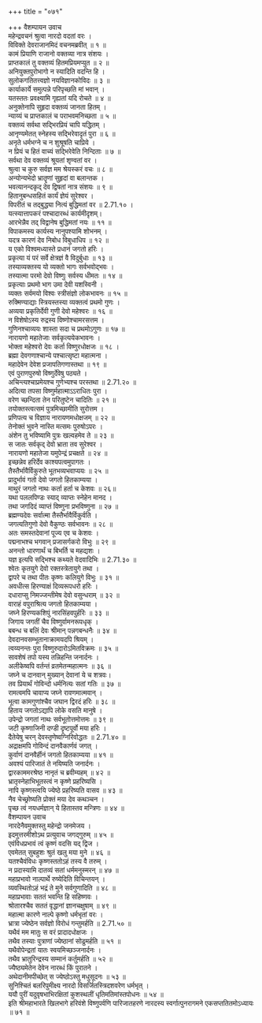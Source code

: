 +++
title = "०७१"

+++
वैशम्पायन उवाच  
महेन्द्रवचनं श्रुत्वा नारदो वदतां वरः ।  
विविक्ते देवराजानमिदं वचनमब्रवीत् ॥ १ ॥  
कामं प्रियाणि राजानो वक्तव्या नात्र संशयः ।  
प्राप्तकालं तु वक्तव्यं हितमप्रियमप्युत ॥ २ ॥  
अनियुक्तपुरोभागो न स्यादिति वदन्ति हि ।  
सुलोकगतितत्त्वज्ञो नयविज्ञानकोविदः ॥ ३ ॥  
कार्याकार्ये समुत्पन्ने परिपृच्छति मां भवान् ।  
यतस्ततः प्रवक्ष्यामि गृह्यतां यदि रोचते ॥ ४ ॥  
अनुक्तेनापि सुहृदा वक्तव्यं जानता हितम् ।  
न्याय्यं च प्राप्तकालं च पराभवमनिच्छता ॥ ५ ॥  
वक्तव्यं सर्वथा सद्भिरप्रियं चापि यद्धितम् ।  
आनृण्यमेतत् स्नेहस्य सद्भिरेवादृतं पुरा ॥ ६ ॥  
अनृते धर्मभग्ने च न शुश्रूषति चाप्रिये ।  
न प्रियं च हितं वाच्यं सद्भिरेवेति निन्दिताः ॥ ७ ॥  
सर्वथा देव वक्तव्यं श्रूयतां शृण्वतां वर ।  
श्रुत्वा च कुरु सर्वज्ञ मम श्रेयस्करं वचः ॥ ८ ॥  
अन्योन्यभेदो भ्रातॄणां सुहृदां वा बलान्तक ।  
भवत्यानन्दकृद् देव द्विषतां नात्र संशयः ॥ ९ ॥  
हितानुबन्धसहितं कार्यं ज्ञेयं सुरेश्वर ।  
विपरीतं च तद्बुद्ध्या नित्यं बुद्धिमतां वर ॥ 2.71.१० ।  
यत्स्यात्तापकरं पश्चादारब्धं कार्यमीदृशम्।  
आरभेन्नैव तद् विद्वानेष बुद्धिमतां नयः ॥ ११ ॥  
विपाकमस्य कार्यस्य नानुपश्यामि शोभनम् ।  
यदत्र कारणं देव निबोध विबुधाधिप ॥ १२ ॥  
य एको विश्वमध्यास्ते प्रधानं जगतो हरिः ।  
प्रकृत्या यं परं सर्वे क्षेत्रज्ञं वै विदुर्बुधाः ॥ १३ ॥  
तस्याव्यक्तस्य यो व्यक्तो भागः सर्वभवोद्भवः ।  
तस्यात्मा परमो देवो विष्णुः सर्वस्य धीमतः ॥ १४ ॥  
प्रकृत्याः प्रथमो भाग उमा देवी यशस्विनी ।  
व्यक्तः सर्वमयो विश्वः स्त्रीसंज्ञो लोकभावनः ॥ १५ ॥  
रुक्मिण्याद्याः स्त्रियस्तस्या व्यक्तत्वं प्रथमो गुणः ।  
अव्यया प्रकृतिर्देवी गुणी देवो महेश्वरः ॥ १६ ॥  
न विशेषोऽस्य रुद्रस्य विष्णोश्चामरसत्तम ।  
गुणिनश्चाव्ययः शास्ता सदा च प्रथमोऽगुणः ॥ १७ ॥  
नारायणो महातेजाः सर्वकृत्ययेकभावनः ।  
भोक्ता महेश्वरो देवः कर्ता विष्णुरधोक्षजः ॥ १८ ।  
ब्रह्मा देवगणाश्चान्ये पश्चात्सृष्टा महात्मना ।  
महादेवेन देवेश प्रजापतिगणास्तथा ॥ १९ ॥  
एवं पुराणपुरुषो विष्णुर्देवेषु पठ्यते ।  
अचिन्त्यश्चाप्रमेयश्च गुणेभ्यश्च परस्तथा ॥ 2.71.२० ॥  
अदित्या तपसा विष्णुर्महात्माऽऽराधितः पुरा ।  
वरेण च्छन्दिता तेन परितुष्टेन चादितिः ॥ २१ ॥  
तयोक्तस्त्वत्समं पुत्रमिच्छामीति सुरोत्तम ।  
प्रणिपत्य च विज्ञाय नारायणमधोक्षजम् ॥ २२ ॥  
तेनोक्तं भुवने नास्ति मत्समः पुरुषोऽपरः ।  
अंशेन तु भविष्यामि पुत्रः खल्वहमेव ते ॥ २३ ॥  
स जातः सर्वकृद् देवो भ्राता तव सुरेश्वर ।  
नारायणो महातेजा यमुपेन्द्रं प्रचक्षते ॥ २४ ॥  
इच्छन्नेव हरिर्देव काश्यपत्वमुपागतः ।  
तैस्तैर्भावैर्विकुरुते भूतभव्यभवाप्ययः ॥ २५ ॥  
प्रादुर्भावं गतो देवो जगतो हितकाम्यया ।  
माथुरं जगतो नाथः कर्ता हर्ता च केशवः ॥ २६॥  
यथा पललपिण्डः स्याद् व्याप्तः स्नेहेन मानद ।  
तथा जगदिदं व्याप्तं विष्णुना प्रभविष्णुना ॥ २७ ॥  
ब्रह्मण्यदेवः सर्वात्मा तैस्तैर्भावैर्विकुर्वति ।  
जगत्यतिगुणो देवो वैकुण्ठः सर्वभावनः ॥ २८ ॥  
अतः समस्तदेवानां पूज्य एव च केशवः ।  
पद्मनाभश्च भगवान् प्रजासर्गकरो विभुः ॥ २९ ॥  
अनन्तो धारणार्थं च बिभर्ति च महद्यशः ।  
यज्ञ इत्यपि सद्भिश्च कथ्यते वेदवादिभिः ॥ 2.71.३० ॥  
श्वेतः कृतयुगे देवो रक्तस्त्रेतायुगे तथा ।  
द्वापरे च तथा पीतः कृष्णः कलियुगे विभुः ॥ ३१ ॥  
अवधीत्स हिरण्याक्षं दिव्यरूपधरो हरिः ।  
दधाराप्सु निमज्जन्तीमेष देवो वसुन्धराम् ॥ ३२ ॥  
वाराहं वपुराश्रित्य जगतो हितकाम्यया ।  
जघ्ने हिरण्यकशिपुं नारसिंहवपुर्हरिः ॥ ३३ ॥  
जिगाय जगतीं चैव विष्णुर्वामनरूपधृक् ।  
बबन्ध च बलिं देवः श्रीमान् पन्नगबन्धनैः ॥ ३४ ॥  
देवदानवसम्भूतानाक्रामयदपि श्रियम् ।  
त्वय्यनन्तः पुरा विष्णुरुदारोऽमितविक्रमः ॥ ३५ ॥  
सावशेषं तपो यस्य तन्निहन्ति जनार्दनः ।  
अलीकेष्वपि वर्तन्तं व्रतमेतन्महात्मनः ॥ ३६ ॥  
जघ्ने च दानवान् मुख्यान् देवानां ये च शत्रवः।  
तव प्रियार्थं गोविन्दो धर्मनित्यः सतां गतिः ॥ ३७ ॥  
रामत्वमपि चावाप्य जघ्ने रावणमात्मवान् ।  
भूत्वा कामगुणांश्चैव जघान द्विरदं हरिः ॥ ३८ ॥  
हिताय जगतोऽद्यापि लोके वसति मानुषे ।  
उपेन्द्रो जगतां नाथः सर्वभूतोत्तमोत्तमः ॥ ३९ ॥  
जटी कृष्णाजिनी दण्डी दृष्टपूर्वो मया हरिः ।  
दैतेयेषु चरन् देवस्तृणेष्वग्निरिवोद्धतः ॥ 2.71.४० ॥  
अद्राक्षमपि गोविन्दं दानवैकार्णवं जगत् ।  
कुर्वाणं दानवैर्हीनं जगतो हितकाम्यया ॥ ४१ ॥  
अवश्यं पारिजातं ते नयिष्यति जनार्दनः ।  
द्वारकाममरश्रेष्ठ नानृतं च ब्रवीम्यहम् ॥ ४२ ॥  
भ्रातृस्नेहाभिभूतस्त्वं न कृष्णे प्रहरिष्यसि ।  
नापि कृष्णस्त्वयि ज्येष्ठे प्रहरिष्यति वासव ॥ ४३ ॥  
नैव चेच्छ्रोष्यति प्रोक्तं मया देव कथञ्चन ।  
पृच्छ त्वं नयधर्मज्ञान् ये हितास्तव मन्त्रिणः ॥ ४४ ॥  
वैशम्पायन उवाच  
नारदेनैवमुक्तस्तु महेन्द्रो जनमेजय ।  
इदमुत्तरमीशोऽथ प्रत्युवाच जगद्गुरुम् ॥ ४५ ॥  
एवंविधप्रभावं त्वं कृष्णं वदसि यद् द्विज ।  
एवमेतत् सुबहुशः श्रुतं खलु मया मुने ॥ ४६ ॥  
यतश्चैवंविधः कृष्णस्ततोऽहं तस्य वै तरुम् ।  
न प्रदास्यामि दातव्यं सतां धर्ममनुस्मरन् ॥ ४७ ॥  
महाप्रभावो नाल्पार्थे रुष्येदिति विचिन्तयन् ।  
व्यवस्थितोऽहं भद्रं ते मुने सर्वगुणादिति ॥ ४८ ॥  
महाप्रभावाः सततं भवन्ति हि सहिष्णवः ।  
श्रोतारश्चैव सततं वृद्धानां ज्ञानचक्षुषाम् ॥ ४९ ॥  
महात्मा कारणे नाल्पे कृष्णो धर्मभृतां वरः ।  
भ्रात्रा ज्येष्ठेन सर्वज्ञो विरोधं गन्तुमर्हति ॥ 2.71.५० ॥  
यथैवं मम मातुः स वरं प्रादादधोक्षजः ।  
तथैव तस्याः पुत्राणां ज्येष्ठानां सोढुमर्हति ॥ ५१ ॥  
यथैवोपेन्द्रतां यातः स्वयमिच्छञ्जनार्दनः ।  
तथैव भ्रातुरिन्द्रस्य सम्मानं कर्तुमर्हति ॥ ५२ ॥  
ज्यैष्ठ्यमेतेन देवेन नारब्धं किं पुरातने ।  
अथेदानीमपीच्छेत् स ज्येष्ठोऽस्तु मधुसूदनः ॥ ५३ ॥  
सुनिश्चितं बलरिपुमीक्ष्य नारदो विसर्जितस्त्रिदशवरेण धर्मभृत् ।  
ययौ पुरीं यदुवृषभाभिरक्षितां कुशस्थलीं धृतिमतिमांस्तपोधनः ॥ ५४ ॥  
इति श्रीमहाभारते खिलभागे हरिवंशे विष्णुपर्वणि पारिजातहरणे नारदस्य स्वर्गात्पुनरागमने एकसप्ततितमोऽध्यायः ॥ ७१ ॥